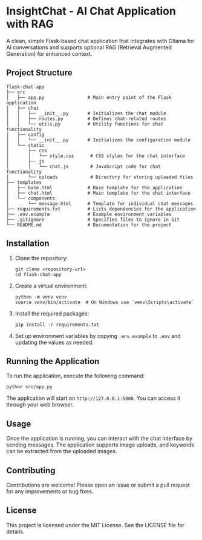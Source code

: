 # InsightChat - AI Chat Application with RAG

A clean, simple Flask-based chat application that integrates with Ollama for AI conversations and supports optional RAG (Retrieval Augmented Generation) for enhanced context.

## Project Structure

```
flask-chat-app
├── src
│   ├── app.py                # Main entry point of the Flask application
│   ├── chat
│   │   ├── __init__.py       # Initializes the chat module
│   │   ├── routes.py         # Defines chat-related routes
│   │   └── utils.py          # Utility functions for chat functionality
│   ├── config
│   │   └── __init__.py       # Initializes the configuration module
│   └── static
│       ├── css
│       │   └── style.css      # CSS styles for the chat interface
│       ├── js
│       │   └── chat.js        # JavaScript code for chat functionality
│       └── uploads            # Directory for storing uploaded files
├── templates
│   ├── base.html             # Base template for the application
│   ├── chat.html             # Main template for the chat interface
│   └── components
│       └── message.html      # Template for individual chat messages
├── requirements.txt          # Lists dependencies for the application
├── .env.example              # Example environment variables
├── .gitignore                # Specifies files to ignore in Git
└── README.md                 # Documentation for the project
```

## Installation

1. Clone the repository:

   ```
   git clone <repository-url>
   cd flask-chat-app
   ```

2. Create a virtual environment:

   ```
   python -m venv venv
   source venv/bin/activate  # On Windows use `venv\Scripts\activate`
   ```

3. Install the required packages:

   ```
   pip install -r requirements.txt
   ```

4. Set up environment variables by copying `.env.example` to `.env` and updating the values as needed.

## Running the Application

To run the application, execute the following command:

```
python src/app.py
```

The application will start on `http://127.0.0.1:5000`. You can access it through your web browser.

## Usage

Once the application is running, you can interact with the chat interface by sending messages. The application supports image uploads, and keywords can be extracted from the uploaded images.

## Contributing

Contributions are welcome! Please open an issue or submit a pull request for any improvements or bug fixes.

## License

This project is licensed under the MIT License. See the LICENSE file for details.
